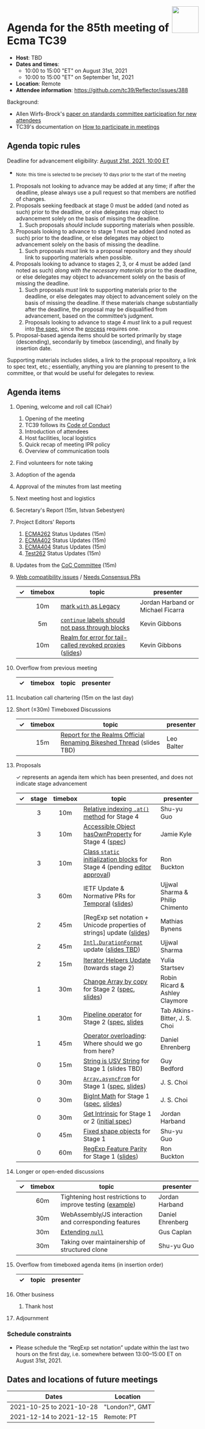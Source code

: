 
<img src="../images/Ecma_RVB-003.jpg" align="right" height="70" alt="" />

# Agenda for the 85th meeting of Ecma TC39

- **Host**: TBD
- **Dates and times**:
  - 10:00 to 15:00 "ET" on August 31st, 2021
  - 10:00 to 15:00 "ET" on September 1st, 2021
- **Location**: Remote
- **Attendee information**: https://github.com/tc39/Reflector/issues/388

Background:
- Allen Wirfs-Brock's [paper on standards committee participation for new attendees](http://wirfs-brock.com/allen/files/papers/standpats-asianplop2016.pdf)
- TC39's documentation on [How to participate in meetings](https://github.com/tc39/how-we-work/blob/master/how-to-participate-in-meetings.md)

## Agenda topic rules

Deadline for advancement eligibility: [August 21st, 2021, 10:00 ET](https://www.timeanddate.com/countdown/generic?p0=1440&iso=20210821T14&msg=TC39%20Submission%20deadline)
  - <sub>Note: this time is selected to be precisely 10 days prior to the start of the meeting</sub>

1. Proposals not looking to advance may be added at any time; if after the deadline, please always use a pull request so that members are notified of changes.
1. Proposals seeking feedback at stage 0 must be added (and noted as such) prior to the deadline, or else delegates may object to advancement solely on the basis of missing the deadline.
    1. Such proposals *should* include supporting materials when possible.
1. Proposals looking to advance to stage 1 must be added (and noted as such) prior to the deadline, or else delegates may object to advancement solely on the basis of missing the deadline.
    1. Such proposals *must* link to a proposal repository and they *should* link to supporting materials when possible.
1. Proposals looking to advance to stages 2, 3, or 4 must be added (and noted as such) *along with the necessary materials* prior to the deadline, or else delegates may object to advancement solely on the basis of missing the deadline.
    1. Such proposals *must* link to supporting materials prior to the deadline, or else delegates may object to advancement solely on the basis of missing the deadline. If these materials change substantially after the deadline, the proposal may be disqualified from advancement, based on the committee’s judgment.
    1. Proposals looking to advance to stage 4 *must* link to a pull request into [the spec](https://github.com/tc39/ecma262), since the [process](https://tc39.github.io/process-document/) requires one.
1. Proposal-based agenda items should be sorted primarily by stage (descending), secondarily by timebox (ascending), and finally by insertion date.

Supporting materials includes slides, a link to the proposal repository, a link to spec text, etc.; essentially, anything you are planning to present to the committee, or that would be useful for delegates to review.

## Agenda items

1. Opening, welcome and roll call (Chair)
    1. Opening of the meeting
    1. TC39 follows its [Code of Conduct](https://tc39.github.io/code-of-conduct/)
    1. Introduction of attendees
    1. Host facilities, local logistics
    1. Quick recap of meeting IPR policy
    1. Overview of communication tools
1. Find volunteers for note taking
1. Adoption of the agenda
1. Approval of the minutes from last meeting
1. Next meeting host and logistics
1. Secretary's Report (15m, Istvan Sebestyen)
1. Project Editors’ Reports
    1. [ECMA262](https://github.com/tc39/ecma262) Status Updates (15m)
    1. [ECMA402](https://github.com/tc39/ecma402) Status Updates (15m)
    1. [ECMA404](https://www.ecma-international.org/publications/standards/Ecma-404.htm) Status Updates (15m)
    1. [Test262](https://github.com/tc39/test262) Status Updates (15m)
1. Updates from the [CoC Committee](https://tc39.es/code-of-conduct/#code-of-conduct-committee) (15m)
1. [Web compatibility issues](https://github.com/tc39/ecma262/issues?utf8=✓&q=is%3Aopen+label%3A%22web+reality%22+is%3Aissue) / [Needs Consensus PRs](https://github.com/tc39/ecma262/pulls?q=is%3Apr+is%3Aopen+label%3A%22needs+consensus%22)

    | ✓ | timebox | topic | presenter |
    |:-:|:-------:|-------|-----------|
    |   | 10m     | [mark `with` as Legacy](https://github.com/tc39/ecma262/pull/2441) | Jordan Harband or Michael Ficarra |
    |   | 5m      | [`continue` labels should not pass through blocks](https://github.com/tc39/ecma262/pull/2482) | Kevin Gibbons |
    |   | 10m      | [Realm for error for tail-called revoked proxies](https://github.com/tc39/ecma262/pull/2495) ([slides](https://docs.google.com/presentation/d/1txbE6t69AAufBlKsCF20Gzyq2pUDBxK2Az7XQwljZC0/edit?usp=sharing)) | Kevin Gibbons |

1. Overflow from previous meeting

    | ✓ | timebox | topic | presenter |
    |:-:|:-------:|-------|-----------|

1. Incubation call chartering (15m on the last day)

1. Short (&le;30m) Timeboxed Discussions

    | ✓ | timebox | topic | presenter |
    |:-:|:-------:|-------|-----------|
    |   | 15m     | [Report for the Realms Official Renaming Bikeshed Thread](https://github.com/tc39/proposal-realms/issues/321#issuecomment-900523250) (slides TBD) | Leo Balter |

1. Proposals

    ✓ represents an agenda item which has been presented, and does not indicate stage advancement

    | ✓ | stage | timebox | topic | presenter |
    |:-:|:-----:|:-------:|-------|-----------|
    |   | 3     | 10m     | [Relative indexing `.at()` method](https://github.com/tc39/proposal-relative-indexing-method) for Stage 4 | Shu-yu Guo |
    |   | 3     | 10m     | [Accessible Object hasOwnProperty](https://github.com/tc39/proposal-accessible-object-hasownproperty) for Stage 4 ([spec](https://tc39.es/proposal-accessible-object-hasownproperty/)) | Jamie Kyle |
    |   | 3     | 10m     | [Class `static` initialization blocks](https://github.com/tc39/proposal-class-static-block) for Stage 4 (pending [editor approval](https://github.com/tc39/ecma262/pull/2440)) | Ron Buckton |
    |   | 3     | 60m     | IETF Update & Normative PRs for [Temporal](https://github.com/tc39/proposal-temporal) ([slides](https://ptomato.name/talks/tc39-2021-08/)) | Ujjwal Sharma & Philip Chimento |
    |   | 2     | 45m     | [RegExp set notation + Unicode properties of strings] update ([slides](https://docs.google.com/presentation/d/1foloLW13Elu0kslVsmD1hR_qZQBn8INcNpdWl0rlHrI/edit)) | Mathias Bynens |
    |   | 2     | 45m     | [`Intl.DurationFormat`](https://github.com/tc39/proposal-intl-duration-format) update ([slides TBD]()) | Ujjwal Sharma |
    |   | 2     | 15m     | [Iterator Helpers Update](https://github.com/tc39/proposal-iterator-helpers) (towards stage 2) | Yulia Startsev|
    |   | 1     | 30m     | [Change Array by copy](https://github.com/tc39/proposal-change-array-by-copy) for Stage 2 ([spec](https://tc39.es/proposal-change-array-by-copy/), [slides](https://www.rricard.me/serve/tc39-aug2021-array-copy.pdf)) | Robin Ricard & Ashley Claymore |
    |   | 1     | 30m     | [Pipeline operator](https://github.com/js-choi/proposal-hack-pipes/) for Stage 2 ([spec](https://jschoi.org/21/es-hack-pipes/), [slides](https://docs.google.com/presentation/d/1xTnIoh1ECLKAjEQ5YZ5hRw2MZzW67Q78exAR_q2EDgM/edit?usp=sharing) | Tab Atkins-Bitter, J. S. Choi |
    |   | 1     | 45m     | [Operator overloading](https://github.com/tc39/proposal-operator-overloading): Where should we go from here? | Daniel Ehrenberg |
    |   | 0     | 15m     | [String is USV String](https://github.com/guybedford/proposal-is-usv-string) for Stage 1 (slides TBD) | Guy Bedford |
    |   | 0     | 30m     | [`Array.asyncFrom`](https://github.com/js-choi/proposal-array-async-from) for Stage 1 ([spec](https://jschoi.org/21/es-array-async-from/), [slides](https://docs.google.com/presentation/d/1sbnssKjUjt732EQYGWHljJ0pWhA7DTCg-lnLB7IOpck/edit#slide=id.gc6fa3c898_0_16)) | J. S. Choi |
    |   | 0     | 30m     | [BigInt Math](https://github.com/js-choi/proposal-bigint-math) for Stage 1 ([spec](https://jschoi.org/21/es-bigint-math/), [slides](https://docs.google.com/presentation/d/1_o2d4YtsG2rHTKP6etRsM8YFCUr0096ISEe2F3Z90cQ/edit?usp=sharing)) | J. S. Choi |
    |   | 0     | 30m     | [Get Intrinsic](https://github.com/ljharb/proposal-get-intrinsic) for Stage 1 or 2 ([initial spec](https://ljharb.github.io/proposal-get-intrinsic/)) | Jordan Harband |
    |   | 0     | 45m     | [Fixed shape objects](https://github.com/syg/proposal-structs/) for Stage 1 | Shu-yu Guo |
    |   | 0     | 60m     | [RegExp Feature Parity](https://github.com/rbuckton/proposal-regexp-features) for Stage 1 ([slides](https://1drv.ms/p/s!AjgWTO11Fk-Tkfla9MapGDckOz_q0Q?e=JDubat)) | Ron Buckton |

1. Longer or open-ended discussions

    | ✓ | timebox | topic | presenter |
    |:-:|:-------:|-------|-----------|
    |   | 60m     | Tightening host restrictions to improve testing ([example](https://github.com/tc39/test262/pull/3054#issuecomment-882741949)) | Jordan Harband |
    |   | 30m     | WebAssembly/JS interaction and corresponding features | Daniel Ehrenberg |
    |   | 30m     | [Extending `null`](https://github.com/tc39/ecma262/pull/1321) | Gus Caplan |
    |   | 30m     | Taking over maintainership of structured clone | Shu-yu Guo |

1. Overflow from timeboxed agenda items (in insertion order)

    | ✓ | topic | presenter |
    |:-:|-------|-----------|

1. Other business
    1. Thank host
1. Adjournment

### Schedule constraints

<!-- Be specific! Provide a full name, date and time range that they will or will not be available, and which sessions they are trying to prioritize. Satisfaction not guaranteed, but more information is useful. Conflicting constraints honored on a first-come, first served basis. -->
- Please schedule the “RegExp set notation” update within the last two hours on the first day, i.e. somewhere between 13:00–15:00 ET on August 31st, 2021.

## Dates and locations of future meetings

| Dates                    | Location                       |
|--------------------------|--------------------------------|
| 2021-10-25 to 2021-10-28 | "London?", GMT                 |
| 2021-12-14 to 2021-12-15 | Remote: PT                     |
